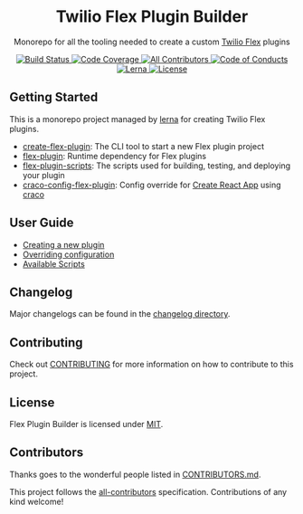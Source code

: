 <h1 align="center">Twilio Flex Plugin Builder</h1>
<p align="center">Monorepo for all the tooling needed to create a custom <a href="https://www.twilio.com/flex" target="_blank">Twilio Flex</a> plugins
</p>

<p align="center">
    <a href="https://travis-ci.com/twilio/flex-plugin-builder">
        <img src="https://travis-ci.com/twilio/flex-plugin-builder.svg?branch=master" title="Build Status" />
    </a>
    <a href="https://codecov.io/gh/twilio/flex-plugin-builder">
        <img src="https://codecov.io/gh/twilio/flex-plugin-builder/branch/master/graph/badge.svg" title="Code Coverage" />
    </a>
    <a href="#contributors">
        <img src="https://img.shields.io/badge/all_contributors-11-orange.svg?style=square" title="All Contributors" />
    </a>
    <a href="./CODE_OF_CONDUCT.md">
        <img src="https://img.shields.io/badge/%F0%9F%92%96-code%20of%20conduct-ff69b4.svg?style=square" title="Code of Conducts" />
    </a>
    <a href="https://lernajs.io/">
        <img src="https://img.shields.io/badge/maintained%20with-lerna-cc00ff.svg?style=flat-squar" title="Lerna" />
    </a>
    <a href="./LICENSE">
        <img src="https://img.shields.io/badge/license-MIT-green.svg" title="License" />
    </a>
</p>

## Getting Started

This is a monorepo project managed by [lerna](https://github.com/lerna/lerna) for creating Twilio Flex plugins.

- [create-flex-plugin](packages/create-flex-plugin): The CLI tool to start a new Flex plugin project
- [flex-plugin](packages/flex-plugin): Runtime dependency for Flex plugins
- [flex-plugin-scripts](packages/flex-plugin-scripts): The scripts used for building, testing, and deploying your plugin
- [craco-config-flex-plugin](packages/craco-config-flex-plugin): Config override for [Create React App](https://github.com/facebook/create-react-app) using [craco](https://github.com/sharegate/craco)

## User Guide

* [Creating a new plugin](packages/create-flex-plugin/README.md)
* [Overriding configuration](packages/craco-config-flex-plugin/README.md)
* [Available Scripts](packages/flex-plugin-scripts/README.md)

## Changelog

Major changelogs can be found in the [changelog directory](/changelog).

## Contributing

Check out [CONTRIBUTING](CONTRIBUTING.md) for more information on how to contribute to this project.

## License

Flex Plugin Builder is licensed under [MIT](LICENSE).

## Contributors

Thanks goes to the wonderful people listed in [CONTRIBUTORS.md](CONTRIBUTORS.md).

This project follows the [all-contributors](https://github.com/kentcdodds/all-contributors) specification. Contributions of any kind welcome!

